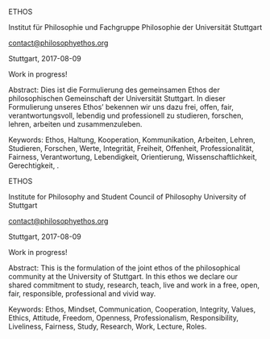 ETHOS

Institut für Philosophie und Fachgruppe Philosophie der Universität Stuttgart

contact@philosophyethos.org

Stuttgart, 2017-08-09

Work in progress!

Abstract: Dies ist die Formulierung des gemeinsamen Ethos der philosophischen Gemeinschaft der Universität Stuttgart.
In dieser Formulierung unseres Ethos’ bekennen wir uns dazu frei, offen, fair, verantwortungsvoll, lebendig und professionell zu studieren, forschen, lehren, arbeiten und zusammenzuleben.

Keywords: Ethos, Haltung, Kooperation, Kommunikation, Arbeiten, Lehren, Studieren, Forschen, Werte, Integrität, Freiheit, Offenheit, Professionalität, Fairness, Verantwortung, Lebendigkeit, Orientierung, Wissenschaftlichkeit, Gerechtigkeit, .


ETHOS

Institute for Philosophy and Student Council of Philosophy University of Stuttgart

contact@philosophyethos.org

Stuttgart, 2017-08-09

Work in progress!

Abstract: This is the formulation of the joint ethos of the philosophical community at the University of Stuttgart. In this ethos we declare our shared commitment to study, research, teach, live and work in a free, open, fair, responsible, professional and vivid way.

Keywords: Ethos, Mindset, Communication, Cooperation, Integrity, Values, Ethics, Attitude, Freedom, Openness, Professionalism, Responsibility, Liveliness, Fairness, Study, Research, Work, Lecture, Roles.
